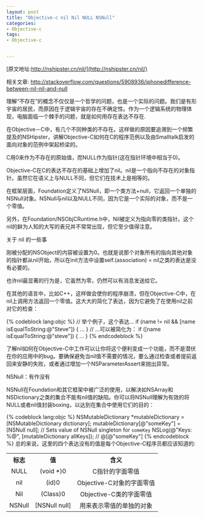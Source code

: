```yaml
---
layout: post
title: "Objective-c nil Nil NULL NSNull"
categories:
- Objective-c
tags:
- Objective-c


---
```

[原文地址:http://nshipster.cn/nil/](http://nshipster.cn/nil/)  

相关文章: <http://stackoverflow.com/questions/5908936/iphonedifference-between-nil-nil-and-null>  

理解“不存在”的概念不仅仅是一个哲学的问题，也是一个实际的问题。我们是有形宇宙的居民，而原因在于逻辑宇宙的存在不确定性。作为一个逻辑系统的物理体现，电脑面临一个棘手的问题，就是如何用存在表达不存在.

在Objective－C中，有几个不同种类的不存在。这样做的原因要追溯到一个频繁提及的NSHipster，讲解Objective-C如何在C的程序范例以及由Smalltalk启发的面向对象的范例中架起桥梁的。

C用0来作为不存在的原始值，而NULL作为指针(这在指针环境中相当于0)。

Objective-C在C的表达不存在的基础上增加了nil。nil是一个指向不存在的对象指针。虽然它在语义上与NULL不同，但它们在技术上是相等的。

在框架层面，Foundation定义了NSNull，即一个类方法+null，它返回一个单独的NSNull对象。NSNull与nil以及NULL不同，因为它是一个实际的对象，而不是一个零值。

另外，在Foundation/NSObjCRuntime.h中，Nil被定义为指向零的类指针。这个nil的鲜为人知的大写的表兄并不常常出现，但它至少值得注意。

关于 nil 的一些事

刚被分配的NSObject的内容被设置为0。也就是说那个对象所有的指向其他对象的指针都从nil开始，所以在init方法中设置self.(association) = nil之类的表达是没有必要的。

也许nil最显著的行为是，它虽然为零，仍然可以有消息发送给它。

在其他的语言中，比如C++，这样做会使你的程序崩溃，但在Objective-C中，在nil上调用方法返回一个零值。这大大的简化了表达，因为它避免了在使用nil之前对它的检查：

{% codeblock lang:objc  %}
// 举个例子，这个表达...
if (name != nil && [name isEqualToString:@"Steve"]) { ... }
// …可以被简化为：
if ([name isEqualToString:@"steve"]) { ... }
{% endcodeblock %}

了解nil如何在Objective-C中工作可以让你将这个便利变成一个功能，而不是潜伏在你的应用中的bug。要确保避免当nil值不需要的情况，要么通过检查或者提前返回来安静的失败，或者通过增加一个NSParameterAssert来抛出异常。

NSNull：有作没有

NSNull在Foundation和其它框架中被广泛的使用，以解决如NSArray和NSDictionary之类的集合不能有nil值的缺陷。你可以将NSNull理解为有效的将NULL或者nil值封装boxing，以达到在集合中使用它们的目的：

{% codeblock lang:objc  %}
NSMutableDictionary *mutableDictionary = [NSMutableDictionary dictionary];
mutableDictionary[@"someKey"] = [NSNull null]; // Sets value of NSNull singleton for `someKey`
NSLog(@"Keys: %@", [mutableDictionary allKeys]); // @[@"someKey"]
{% endcodeblock %}
总的来说，这里的四个表达没有的值是每个Objective-C程序员都应该知道的:
<table  width=auto >
	<tr>
		<th>标志</th>
		<th>值</th>
		<th>含义</th>
	</tr>
	<tr align='center'>
		<td>NULL</td>
		<td>(void *)0</td>
		<td>C指针的字面零值</td>
	</tr>
	<tr align='center'>
		<td>nil</td>
		<td>(id)0</td>
		<td>Objective-C对象的字面零值</td>
	</tr>
	<tr align='center'>
		<td>Nil</td>
		<td>(Class)0</td>
		<td>Objective-C类的字面零值</td>
	</tr>
	<tr align='center'>
		<td>NSNull</td>
		<td>[NSNull null]</td>
		<td>用来表示零值的单独的对象</td>
	</tr>		
</table>

